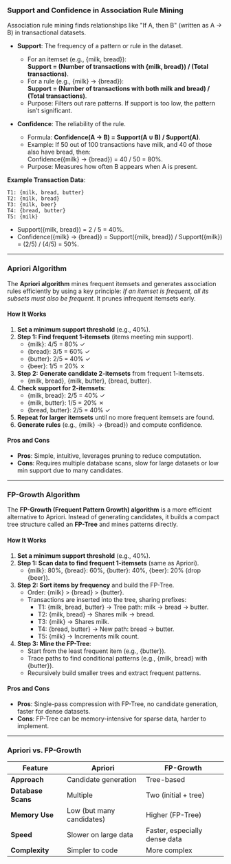 ### Support and Confidence in Association Rule Mining
Association rule mining finds relationships like "If A, then B" (written as A → B) in transactional datasets.

- **Support**: The frequency of a pattern or rule in the dataset.
  - For an itemset (e.g., {milk, bread}):  
    **Support = (Number of transactions with {milk, bread}) / (Total transactions)**.
  - For a rule (e.g., {milk} → {bread}):  
    **Support = (Number of transactions with both milk and bread) / (Total transactions)**.
  - Purpose: Filters out rare patterns. If support is too low, the pattern isn’t significant.

- **Confidence**: The reliability of the rule.
  - Formula: **Confidence(A → B) = Support(A ∪ B) / Support(A)**.
  - Example: If 50 out of 100 transactions have milk, and 40 of those also have bread, then:  
    Confidence({milk} → {bread}) = 40 / 50 = 80%.
  - Purpose: Measures how often B appears when A is present.

**Example Transaction Data**:
```
T1: {milk, bread, butter}
T2: {milk, bread}
T3: {milk, beer}
T4: {bread, butter}
T5: {milk}
```
- Support({milk, bread}) = 2 / 5 = 40%.
- Confidence({milk} → {bread}) = Support({milk, bread}) / Support({milk}) = (2/5) / (4/5) = 50%.

---

### Apriori Algorithm

The **Apriori algorithm** mines frequent itemsets and generates association rules efficiently by using a key principle: *If an itemset is frequent, all its subsets must also be frequent*. It prunes infrequent itemsets early.

#### How It Works
1. **Set a minimum support threshold** (e.g., 40%).
2. **Step 1: Find frequent 1-itemsets** (items meeting min support).
   - {milk}: 4/5 = 80% ✓
   - {bread}: 3/5 = 60% ✓
   - {butter}: 2/5 = 40% ✓
   - {beer}: 1/5 = 20% ✗
3. **Step 2: Generate candidate 2-itemsets** from frequent 1-itemsets.
   - {milk, bread}, {milk, butter}, {bread, butter}.
4. **Check support for 2-itemsets**:
   - {milk, bread}: 2/5 = 40% ✓
   - {milk, butter}: 1/5 = 20% ✗
   - {bread, butter}: 2/5 = 40% ✓
5. **Repeat for larger itemsets** until no more frequent itemsets are found.
6. **Generate rules** (e.g., {milk} → {bread}) and compute confidence.

#### Pros and Cons
- **Pros**: Simple, intuitive, leverages pruning to reduce computation.
- **Cons**: Requires multiple database scans, slow for large datasets or low min support due to many candidates.

---

### FP-Growth Algorithm

The **FP-Growth (Frequent Pattern Growth) algorithm** is a more efficient alternative to Apriori. Instead of generating candidates, it builds a compact tree structure called an **FP-Tree** and mines patterns directly.

#### How It Works
1. **Set a minimum support threshold** (e.g., 40%).
2. **Step 1: Scan data to find frequent 1-itemsets** (same as Apriori).
   - {milk}: 80%, {bread}: 60%, {butter}: 40%, {beer}: 20% (drop {beer}).
3. **Step 2: Sort items by frequency** and build the FP-Tree.
   - Order: {milk} > {bread} > {butter}.
   - Transactions are inserted into the tree, sharing prefixes:
     - T1: {milk, bread, butter} → Tree path: milk → bread → butter.
     - T2: {milk, bread} → Shares milk → bread.
     - T3: {milk} → Shares milk.
     - T4: {bread, butter} → New path: bread → butter.
     - T5: {milk} → Increments milk count.
4. **Step 3: Mine the FP-Tree**:
   - Start from the least frequent item (e.g., {butter}).
   - Trace paths to find conditional patterns (e.g., {milk, bread} with {butter}).
   - Recursively build smaller trees and extract frequent patterns.

#### Pros and Cons
- **Pros**: Single-pass compression with FP-Tree, no candidate generation, faster for dense datasets.
- **Cons**: FP-Tree can be memory-intensive for sparse data, harder to implement.

---
### Apriori vs. FP-Growth
| Feature            | Apriori                   | FP-Growth                     |
| ------------------ | ------------------------- | ----------------------------- |
| **Approach**       | Candidate generation      | Tree-based                    |
| **Database Scans** | Multiple                  | Two (initial + tree)          |
| **Memory Use**     | Low (but many candidates) | Higher (FP-Tree)              |
| **Speed**          | Slower on large data      | Faster, especially dense data |
| **Complexity**     | Simpler to code           | More complex                  |
